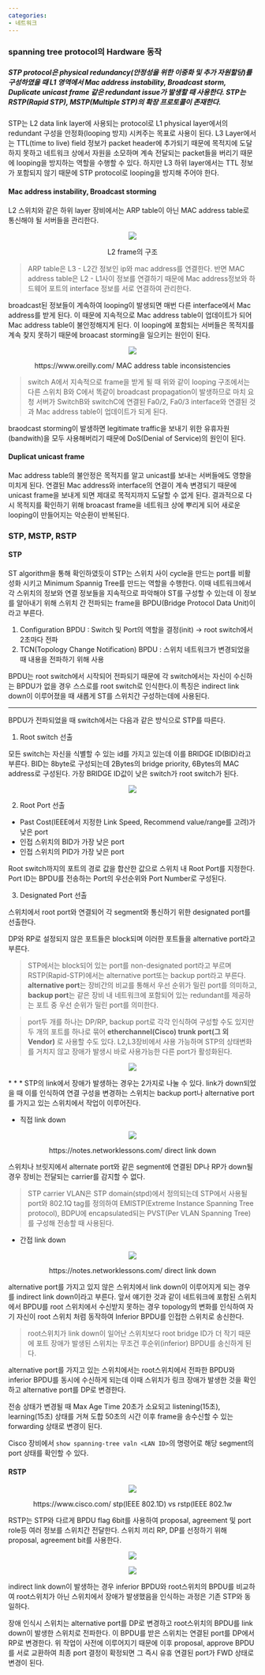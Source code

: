 ```yaml
---
categories:
- 네트워크
---
```

### spanning tree protocol의 Hardware 동작

##### STP protocol은 physical redundancy(안정성을 위한 이중화 및 추가 자원할당)를 구성하였을 때 L1 영역에서 Mac address instability, Broadcast storm, Duplicate unicast frame 같은 redundant issue가 발생할 때 사용한다. STP는 RSTP(Rapid STP), MSTP(Multiple STP)의 확장 프로토콜이 존재한다.

STP는 L2 data link layer에 사용되는 protocol로 L1 physical layer에서의 redundant 구성을 안정화(looping 방지) 시켜주는 목표로 사용이 된다. L3 Layer에서는 TTL(time to live) field 정보가 packet header에 추가되기 때문에 목적지에 도달하지 못하고 네트워크 상에서 자원을 소모하며 계속 전달되는 packet들을 버리기 때문에 looping을 방지하는 역할을 수행할 수 있다. 하지만 L3 하위 layer에서는 TTL 정보가 포함되지 않기 때문에 STP protocol로 looping을 방지해 주어야 한다.

#### Mac address instability, Broadcast storming

L2 스위치와 같은 하위 layer 장비에서는 ARP table이 아닌 MAC address table로 통신해야 될 서버들을 관리한다. 

<p align="center">
  <img src="https://secbullet2359.github.io/milliontime/image/OSI_l2_frame_structure.png">
  <figcaption align="center">L2 frame의 구조</figcaption>
</p>

> ARP table은 L3 - L2간 정보인 ip와 mac address를 연결한다. 반면 MAC address table은 L2 - L1사이 정보를 연결하기 때문에 Mac address정보와 하드웨어 포트의 interface 정보를 서로 연결하여 관리한다.

broadcast된 정보들이 계속하여 looping이 발생되면 매번 다른 interface에서 Mac address를 받게 된다. 이 때문에 지속적으로 Mac address table이 업데이트가 되어 Mac address table이 불안정해지게 된다. 이 looping에 포함되는 서버들은 목적지를 계속 찾지 못하기 때문에 broacast storming을 일으키는 원인이 된다.

<p align="center">
  <img src="https://secbullet2359.github.io/milliontime/image/MACaddressTableInconsistencies.png">
  <figcaption align="center">https://www.oreilly.com/ MAC address table inconsistencies</figcaption>
</p>

>switch A에서 지속적으로 frame을 받게 될 때 위와 같이 looping 구조에서는 다른 스위치 B와 C에서 똑같이 broadcast propagation이 발생하므로 마치 요청 서버가 SwitchB와 switchC에 연결된 Fa0/2, Fa0/3 interface와 연결된 것과 Mac address table이 업데이트가 되게 된다.

braodcast storming이 발생하면 legitimate traffic을 보내기 위한 유휴자원(bandwith)을 모두 사용해버리기 때문에 DoS(Denial of Service)의 원인이 된다. 

#### Duplicat unicast frame

Mac address table의 불안정은 목적지를 알고 unicast를 보내는 서버들에도 영향을 미치게 된다. 연결된 Mac address와 interface의 연결이 계속 변경되기 때문에 unicast frame을 보내게 되면 제대로 목적지까지 도달할 수 없게 된다. 결과적으로 다시 목적지를 확인하기 위해 broacast frame을 네트워크 상에 뿌리게 되어 새로운 looping이 만들어지는 악순환이 반복된다.

### STP, MSTP, RSTP

#### STP

ST algorithm을 통해 확인하였듯이 STP는 스위치 사이 cycle을 만드는 port를 비활성화 시키고 Minimum Spannig Tree를 만드는 역할을 수행한다. 이때 네트워크에서 각 스위치의 정보와 연결 정보들을 지속적으로 파악해야 ST를 구성할 수 있는데 이 정보를 알아내기 위해 스위치 간 전파되는 frame을 BPDU(Bridge Protocol Data Unit)이라고 부른다.

1. Configuration BPDU : Switch 및 Port의 역할을 결정(init) → root switch에서 2초마다 전파
2. TCN(Topology Change Notification) BPDU : 스위치 네트워크가 변경되었을 때 내용을 전파하기 위해 사용

BPDU는 root switch에서 시작되어 전파되기 때문에 각 switch에서는 자신이 수신하는 BPDU가 없을 경우 스스로를 root switch로 인식한다.이 특징은 indirect link down이 이루어졌을 때 새롭게 ST를 스위치간 구성하는데에 사용된다.
* * *
BPDU가 전파되었을 때 switch에서는 다음과 같은 방식으로 STP를 따른다.

1. Root switch 선출

모든 switch는 자신을 식별할 수 있는 id를 가지고 있는데 이를 BRIDGE ID(BID)라고 부른다. BID는 8byte로 구성되는데 2Bytes의 bridge priority, 6Bytes의 MAC address로 구성된다. 가장 BRIDGE ID값이 낮은 switch가 root switch가 된다. 

<p align="center">
  <img src="https://secbullet2359.github.io/milliontime/image/stp-root-bridge-election-1.png">
</p>

2. Root Port 선출

- Past Cost(IEEE에서 지정한 Link Speed, Recommend value/range를 고려)가 낮은 port
- 인접 스위치의 BID가 가장 낮은 port
- 인접 스위치의 PID가 가장 낮은 port

Root switch까지의 포트의 경로 값을 합산한 값으로 스위치 내 Root Port를 지정한다. Port ID는 BPDU를 전송하는 Port의 우선순위와 Port Number로 구성된다.

3. Designated Port 선출

스위치에서 root port와 연결되어 각 segment와 통신하기 위한 designated port를 선출한다.

DP와 RP로 설정되지 않은 포트들은 block되며 이러한 포트들을 alternative port라고 부른다.
> STP에서는 block되어 있는 port를 non-designated port라고 부르며 RSTP(Rapid-STP)에서는 alternative port또는 backup port라고 부른다. **alternative port**는 장비간의 비교를 통해서 우선 순위가 밀린 port를 의미하고, **backup port**는 같은 장비 내 네트워크에 포함되어 있는 redundant를 제공하는 포트 중 우선 순위가 밀린 port를 의미한다.

> port두 개를 하나는 DP/RP, backup port로 각각 인식하여 구성할 수도 있지만 두 개의 포트를 하나로 묶어 **etherchannel(Cisco) trunk port(그 외 Vendor)** 로 사용할 수도 있다. L2,L3장비에서 사용 가능하며 STP의 상태변화를 거치지 않고 장애가 발생시 바로 사용가능한 다른 port가 활성화된다. 

<p align="center">
  <img src="https://secbullet2359.github.io/milliontime/image/stp-ports-costs-states-1.png">
</p>
* * *
STP의 link에서 장애가 발생하는 경우는 2가지로 나눌 수 있다. link가 down되었을 때 이를 인식하여 연결 구성을 변경하는 스위치는 backup port나 alternative port를 가지고 있는 스위치에서 작업이 이루어진다.

- 직접 link down

<p align="center">
  <img src="https://secbullet2359.github.io/milliontime/image/stp-topology-one-switch-blocked-port.png">
  <figcaption align="center">https://notes.networklessons.com/ direct link down</figcaption>
</p>

스위치나 브릿지에서 alternate port와 같은 segment에 연결된 DP나 RP가 down될 경우 장비는 전달되는 carrier를 감지할 수 없다.
> STP carrier VLAN은 STP domain(stpd)에서 정의되는데 STP에서 사용될 port와 802.1Q tag를 정의하여 EMISTP(Extreme Instance Spanning Tree protocol), BDPU에 encapsulated되는 PVST(Per VLAN Spanning Tree)를 구성해 전송할 때 사용된다. 

- 간접 link down

<p align="center">
  <img src="https://secbullet2359.github.io/milliontime/image/stp-topology-3switch-blocked_port.png">
  <figcaption align="center">https://notes.networklessons.com/ direct link down</figcaption>
</p>

alternative port를 가지고 있지 않은 스위치에서 link down이 이루어지게 되는 경우를 indirect link down이라고 부른다. 앞서 얘기한 것과 같이 네트워크에 포함된 스위치에서 BPDU를 root 스위치에서 수신받지 못하는 경우 topology의 변화를 인식하여 자기 자신이 root 스위치 처럼 동작하여 Inferior BPDU를 인접한 스위치로 송신한다.
> root스위치가 link down이 일어난 스위치보다 root bridge ID가 더 작기 때문에 포트 장애가 발생된 스위치는 무조건 후순위(inferior) BPDU를 송신하게 된다.

alternative port를 가지고 있는 스위치에서는 root스위치에서 전파한 BPDU와 inferior BPDU를 동시에 수신하게 되는데 이때 스위치가 링크 장애가 발생한 것을 확인하고 alternative port를 DP로 변경한다.

전송 상태가 변경될 때 Max Age Time 20초가 소요되고 listening(15초), learning(15초) 상태를 거쳐 도합 50초의 시간 이후 frame을 송수신할 수 있는 forwarding 상태로 변경이 된다.

Cisco 장비에서 `show spanning-tree valn <LAN ID>`의 명령어로 해당 segment의 port 상태를 확인할 수 있다. 

#### RSTP

<p align="center">
  <img src="https://secbullet2359.github.io/milliontime/image/BPDU-802.1w-802.1d.png">
  <figcaption align="center">https://www.cisco.com/ stp(IEEE 802.1D) vs rstp(IEEE 802.1w</figcaption>
</p>

RSTP는 STP와 다르게 BPDU flag 6bit를 사용하여 proposal, agreement 및 port role등 여러 정보를 스위치간 전달한다. 스위치 끼리 RP, DP를 선정하기 위해 proposal, agreement bit를 사용한다.

<p align="center">
  <img src="https://secbullet2359.github.io/milliontime/image/rstp-indirect1.png">
</p>

<p align="center">
  <img src="https://secbullet2359.github.io/milliontime/image/rstp-indirect2.png">
</p>

indirect link down이 발생하는 경우 inferior BPDU와 root스위치의 BPDU를 비교하여 root스위치가 아닌 스위치에서 장애가 발생했음을 인식하는 과정은 기존 STP와 동일하다. 

장애 인식시 스위치는 alternative port를 DP로 변경하고 root스위치의 BPDU를 link down이 발생한 스위치로 전파한다. 이 BPDU를 받은 스위치는 연결된 port를 DP에서 RP로 변경한다.
위 작업이 사전에 이루어지기 때문에 이후 proposal, approve BPDU를 서로 교환하여 최종 port 결정이 확정되면 그 즉시 유휴 연결된 port가 FWD 상태로 변경이 된다.
